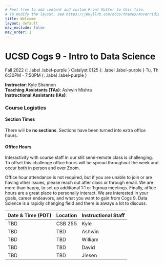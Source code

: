 ```yaml
---
# Feel free to add content and custom Front Matter to this file.
# To modify the layout, see https://jekyllrb.com/docs/themes/#overriding-theme-defaults
title: Welcome
layout: default
nav_exclude: false
nav_order: 1
---
```


# UCSD Cogs 9 - Intro to Data Science

Fall 2022
{: .label .label-purple }
Catalyst 0125
{: .label .label-purple }
Tu, Th 6:30PM - 7:50PM
{: .label .label-purple }

**Instructor**: Kyle Shannon  
**Teaching Assistants (TAs)**: Ashwin Mishra  
**Instructional Assistants (IAs)**:  

### Course Logistics

#### Section Times
There will be **no sections**. Sections have been turned into extra office hours.

<!-- {{< bootstrap-table "table table-sm table-striped table-bordered" >}}
|     | Day | Time (PST) | Location | Staff |
|-----|-----|------------|----------|-------|
| A01 | N/A | N/A        | N/A      | N/A   |
{{< /bootstrap-table >}} -->
#### Office Hours
Interactivity with course staff in our still semi-remote class is challenging. To offset this challenge office hours will be spread throughout the week and occur both in person and over Zoom.

Office hour attendance is not required, but if you are unable to join or are having other issues, please reach out after class or through email. We are more than happy, to set up additional 1:1 or 1:group meetings. Finally, office hours are a great place to personally interact. We are interested in your goals, career endeavors, and what you want to gain from Cogs 9. Data Science is a rapidly changing field and there is always a lot to discuss.



| Date & Time (PDT)   | Location              | Instructional Staff |
|:--------------------|:----------------------|:------------------- |
| TBD                 | CSB 255               | Kyle                |
| TBD                 | TBD                   | Ashwin              |
| TBD                 | TBD                   | William             |
| TBD                 | TBD                   | David               |
| TBD                 | TBD                   | Jiesen              |
